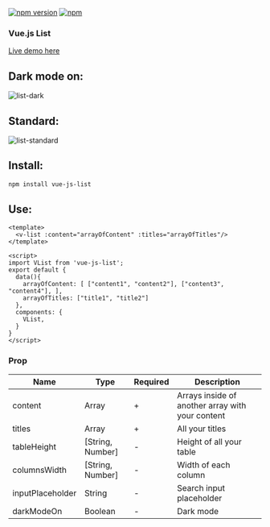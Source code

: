 [![npm version](https://badge.fury.io/js/vue-js-list.svg)](https://badge.fury.io/js/vue-js-list)
[![npm](https://img.shields.io/npm/dm/vue-js-list.svg)](https://www.npmjs.com/package/vue-js-list)

### Vue.js List

[Live demo here](https://vue-js-list.netlify.app/)

## Dark mode on: 
![list-dark](https://user-images.githubusercontent.com/32497719/114313481-18348380-9acd-11eb-8930-afd94b43726c.png)
## Standard: 
![list-standard](https://user-images.githubusercontent.com/32497719/114313482-18cd1a00-9acd-11eb-9220-638c0084e04a.png)


## Install:

```bash
npm install vue-js-list
```


## Use:

```vue
<template>
  <v-list :content="arrayOfContent" :titles="arrayOfTitles"/>
</template>

<script>
import VList from 'vue-js-list';
export default {
  data(){
    arrayOfContent: [ ["content1", "content2"], ["content3", "content4"], ],
    arrayOfTitles: ["title1", "title2"]
  },
  components: {
    VList,
  }
}
</script>

```

### Prop

| Name              | Type                  | Required | Description                                            |
| ----------        | ----------------------| -------- | ------------------------------------------------------ |
| content           | Array                 | +        | Arrays inside of another array with your content       |
| titles            | Array                 | +        | All your titles                                        |
| tableHeight       | [String, Number]      | -        | Height of all your table                               |
| columnsWidth      | [String, Number]      | -        | Width of each column                                   |
| inputPlaceholder  | String                | -        | Search input placeholder                               |
| darkModeOn        | Boolean               | -        | Dark mode                                              |

